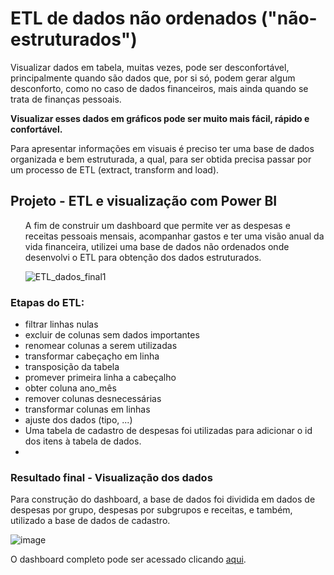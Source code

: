 <h1>ETL de dados não ordenados ("não-estruturados")</h1>

  <p>Visualizar dados em tabela, muitas vezes, pode ser desconfortável, principalmente quando são dados que, por si só, podem gerar algum desconforto, como no caso de dados financeiros, mais ainda quando se trata de finanças pessoais. </p>
  <p><b>Visualizar esses dados em gráficos pode ser muito mais fácil, rápido e confortável.</b></p>
  <p>Para apresentar informações em visuais é preciso ter uma base de dados organizada e bem estruturada, a qual, para ser obtida precisa passar por um processo de ETL (extract, transform and load).
  
  <h2>Projeto - ETL e visualização com Power BI</h2>
  <ul>
    <p>A fim de construir um dashboard que permite ver as despesas e receitas pessoais mensais, acompanhar gastos e ter uma visão anual da vida financeira, utilizei uma base de dados não ordenados onde desenvolvi o ETL para obtenção dos dados estruturados.</p>
  
![ETL_dados_final1](https://user-images.githubusercontent.com/73675930/163903996-2b5b7125-aca3-43b4-aa79-45fed7c481a7.png)
</ul>

   <h3><b>Etapas do ETL:</b></h3>
    <ul>
      <li>filtrar linhas nulas
      <li>excluir de colunas sem dados importantes
      <li>renomear colunas a serem utilizadas
      <li>transformar cabeçaçho em linha
      <li>transposição da tabela
      <li>promever primeira linha a cabeçalho
      <li>obter coluna ano_mês
      <li>remover colunas desnecessárias
      <li>transformar colunas em linhas
      <li>ajuste dos dados (tipo, ...)
        <li>Uma tabela de cadastro de despesas foi utilizadas para adicionar o id dos itens à tabela de dados.<li>
    </ul>
    
   <h3>Resultado final - Visualização dos dados</h3>
        <p>Para construção do dashboard, a base de dados foi dividida em dados de despesas por grupo, despesas por subgrupos e receitas, e também, utilizado a base de dados de cadastro.
    
![image](https://user-images.githubusercontent.com/73675930/163906365-12b410b8-4c05-4cb1-a1a2-5e40c8a86231.png)

O dashboard completo pode ser acessado clicando <a href="https://app.powerbi.com/view?r=eyJrIjoiM2ZhMjI3OGEtMDAyMS00ODY3LThiOWYtOTM4NGFjZDA3NTk2IiwidCI6ImMzZjM2NDZlLWRmY2ItNDlhNS04ZGUxLTc1ODA1Mjg4NTc1YyJ9&pageName=ReportSection">aqui</a>.


    
